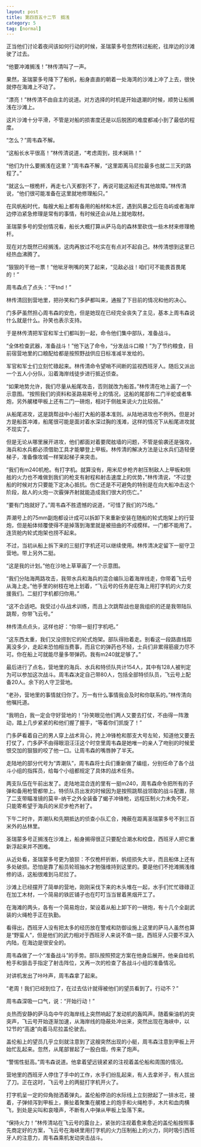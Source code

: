 ```yaml
---
layout: post
title: 第四百五十二节　搁浅
category: 5
tag: [normal]
---
```


正当他们讨论着夜间该如何行动的时候，圣瑞蒙多号忽然转过船舵，往岸边的沙滩驶了过去。

“他要冲滩搁浅！”林传清叫了一声。

果然，圣瑞蒙多号降下了船帆，船身直直的朝着一处海湾的沙滩上冲了上去，很快就停在海滩上不动了。

“漂亮！”林传清不由自主的说道。对方选择的时机是开始退潮的时候，顺势让船搁浅在沙滩上。

这片沙滩十分平滑，不管是对船的损害度还是以后脱困的难度都减小到了最低的程度。

“怎么？”周韦森不解。

“这船长水平很高！”林传清说道，“考虑周到，技术娴熟！”

“他们为什么要搁浅在这里？”周韦森不解，“这里距离马尼拉最多也就二三天的路程了。”

“就这么一根桅杆，再走七八天都到不了，再说可能这船还有其他故障。”林传清说，“他们很可能准备在这里就地修理船只。”

在风帆船时代，每艘大船上都有备用的船材和木匠，遇到风暴之后在岛屿或者海岸边停泊紧急修理是常有的事情，有时候还会从陆上就地取材。

圣瑞蒙多号的受创情况看，船长大概打算从萨马岛的森林里砍伐一些木材来修理桅杆。

现在对方既然已经搁浅，这肉再放过不吃实在有点对不起自己。林传清想到这里已经热血沸腾了。

“狠狠的干他一票！”他呲牙咧嘴的笑了起来，“见敌必战！咱们可不能畏首畏尾的！”

周韦森点了点头：“干tnd！”

林传清回到营地里，把孙笑和门多萨都叫来，通报了下目前的情况和他的决心。

门多萨虽然担心周韦森的安危，但是她现在已经完全丧失了主见，基本上周韦森说什么就是什么。孙笑也表示支持。

于是林传清把军官和军士们都叫到一起，命令他们集中部队，准备战斗。

“全体检查武器，准备战斗！”他下达了命令，“分发战斗口粮！”为了节约粮食，目前宿营地里的口粮配给都是按照野战供应日标准减半发给的。

军官和军士们立刻忙碌起来。林传清命令望哨不间断的监视西班牙人。随后又派出一个五人小分队，沿着海岸线徒步进行抵近侦查。

“如果地势允许，我们尽量从船尾攻击，否则就改为船首。”林传清在地上画了一个示意图。“按照我们的资料和圣路易斯号上的情况，这船的尾部有二门半蛇或者隼炮，另外艉楼甲板上还有二门一磅炮，相对于侧舷来说火力比较弱。”

从船尾进攻，这是跳帮战中小船打大船的基本准则。从陆地进攻也不例外。但是对方是船首冲滩，船尾很可能是面对着水深过胸的浅滩，这样的情况下从船尾进攻就不现实了。

但是无论从哪里展开进攻，他们都面对着要爬舷墙的问题，不管是偷袭还是强攻，海兵和水兵都必须借助工具才能攀登上甲板。林传清的解决方法是让水兵们造轻便梯子，准备像攻城一样架起梯子来突击。

“我们有m240机枪。有打字机。就算没有，用米尼步枪齐射压制敌人上甲板和侧舷的火力也不难做到我们的枪支有射程和射击速度上的优势，”林传清说，“不过登船的时候对方只要能下定决心抵抗。伤亡还是不可避免的特别是在向大船冲击这个阶段，敌人的火炮一次霰弹齐射就能造成我们很大的伤亡。”

“要有门炮就好了。”周韦森不胜遗憾的说道，“可惜了我们的75炮。”

弄潮号上的75mm副炮都设计成可以拆卸下来重新安装在随船的轮式炮架上的行营炮，但是船体倾覆使得不是掉落到海里就是被扭曲的不成模样。一门都不能用了。连货舱内轮式炮架也捞不起来。

不过，当初从船上拆下来的三挺打字机还可以继续使用。林传清决定留下一挺守卫营地。带上另外二挺。

“这是我的计划。”他在沙地上草草画了一个示意图。

“我们分陆海两路攻击，我带水兵和海兵的混合编队沿着海岸线走，你带着飞云号从海上走。”他手里的树枝在地上划着，“飞云号的任务是在海上用打字机的火力支援我们。二挺打字机都归你用。”

“这不合适吧。我受过小队战术训练，而且上次跳帮战也是我组织的还是我带陆队跳帮，你带飞云号。”

林传清点点头，这样也好：“你带一挺打字机吧。”

“这东西太重，我们又没捞到它的轮式炮架。部队得抬着走。别看这一段路直线距离没多少，走起来恐怕相当费事，而且它的弹药也不轻，士兵们非累得筋疲力尽不可。你在船上可就能尽量多带弹药。我有m240就足够了。”

最后进行了点名，营地里的海兵、水兵和特侦队共计154人，其中有128人被判定为可以参加这次战斗。周韦森决定自己带80人，包括全部特侦队员，飞云号上配备20人。余下的人守卫营地。

“老孙，营地里的事情就归你了。万一有什么事情我会及时和你联系的。”林传清向他嘱托道。

“我明白，我一定会守好营地的！”孙笑眼见他们两人又要去打仗，不由得一阵激动，踏上几步紧紧的和他们握了握手，“等着你们凯旋了！”

门多萨看着自己的男人穿上战术背心，挎上冲锋枪和那支大号左轮，知道他又要去打仗了，门多萨不由得眼泪汪汪这个时空里周韦森是她唯一的亲人了吻别的时候爱恨交加的狠狠的咬了他一口。让周韦森的嘴唇肿了半天。

走陆地的部分代号为“弄潮队”，周韦森将士兵们重新做了编组，分别任命了各个战斗小组的指挥员，给每个小组都规定了具体的战术任务。

两支队伍在午前出发了。走陆地混合连的里有一挺m240，周韦森命令把所有的子弹和备用枪管都带上。特侦队员出发的时候因为是按照跳帮战领取的战斗配置，除了二支带瞄准镜的莫辛-纳干之外全装备了蝎子冲锋枪，远程压制火力未免不足，只能寄希望于海兵的米尼步枪齐射了。

下午二时许，弄潮队和先期抵达的侦查小队汇合，掩蔽在距离圣瑞蒙多号不到三百米外的丛林里。

圣瑞蒙多号正搁浅在沙滩上，船身搁得很正只要配合潮水和绞盘，西班牙人把它重新浮起来并不困难。

从近处看，圣瑞蒙多号更为狼狈：不仅桅杆折断，帆缆损失大半，而且船体上还有多处破损。恐怕是靠了船员轮班抽水才勉强维持到这里的。要是他们不抢滩搁浅维修的话，这船很难到马尼拉了。

沙滩上已经摆开了简单的营地，刚刚采伐下来的木头堆在一起，水手们忙忙碌碌正在加工木材，一个简易的铁匠铺子也在叮叮当当冒着黑烟开工了。

在海滩的两头，各有一个简易炮台，架设着从船上卸下的一磅炮，有十几个全副武装的火绳枪手正在执勤。

看得出，西班牙人没有把太多的经历放在警戒和防御设施上这里的萨马人虽然也算是“野蛮人”，但是他们的武力相对于西班牙人来说不值一提。西班牙人只要不深入内陆，在海边是很安全的。

周韦森做了一个“准备战斗”的手势。部队按照预定方案在他身后展开。他亲自给机枪手和狙击手指定了射击阵位，又再一次的检查了各战斗小组的准备情况。

对讲机发出了咔咔声，周韦森拿了起来。

“老周！我们已经到位了，在过去估计就得被他们的望员看到了。行动不？”

周韦森深吸一口气，说：“开始行动！”

炎热而安静的萨马岛中午的海岸线上突然响起了发动机的轰鸣声。随着柴油机的突突声，飞云号开始逐渐加速，从海岸线的隐蔽处冲出来，突然出现在海峡中，以12节的“高速”向着马尼拉盖伦驶去。

盖伦船上的望员几乎立刻就注意到了这艘突然出现的小艇，周韦森注意到甲板上开始忙乱起来。忽然，从尾部冒起了一股白烟，传来了炮声。

“警惕性挺高。”周韦森说道。他拿着望远镜紧紧的注视着盖伦船和周围的情况。

营地里的西班牙人停住了手中的工作，水手们纷乱起来，有人去拿斧子，有人拔出了刀。正在这时，飞云号上的两挺打字机开火了。

打字机呈一定的仰角抛洒着弹丸，盖伦船停泊的水际线上立刻掀起了一排水花，接着，子弹倾泻到甲板上，撕扯着聚集在艉楼上的炮手和火绳枪手，木片和血肉横飞，到处是尖叫和哀嚎声，不断有人中弹从甲板上坠落下来。

“保持火力！”林传清站在飞云号的露台上，紧张的注视着愈来愈近的盖伦船按照事先商定好的方案，飞云号在海峡里用打字机的火力压制船上的火力，同时吸引西班牙人的注意力，周韦森乘机发动突击战斗。